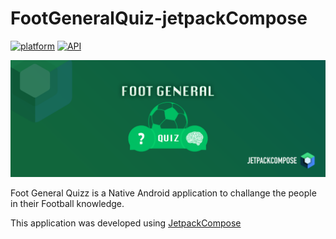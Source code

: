 # FootGeneralQuiz-jetpackCompose


[![platform](https://img.shields.io/badge/platform-Android-yellow.svg)](https://www.android.com)
[![API](https://img.shields.io/badge/API-23%2B-brightgreen.svg?style=plastic)](https://android-arsenal.com/api?level=25)

<img src="/logoGithub.png"/>

Foot General Quizz is a Native Android application to challange the people in their Football knowledge.

This application was developed using [JetpackCompose](https://developer.android.com/jetpack/compose?hl=fr)
